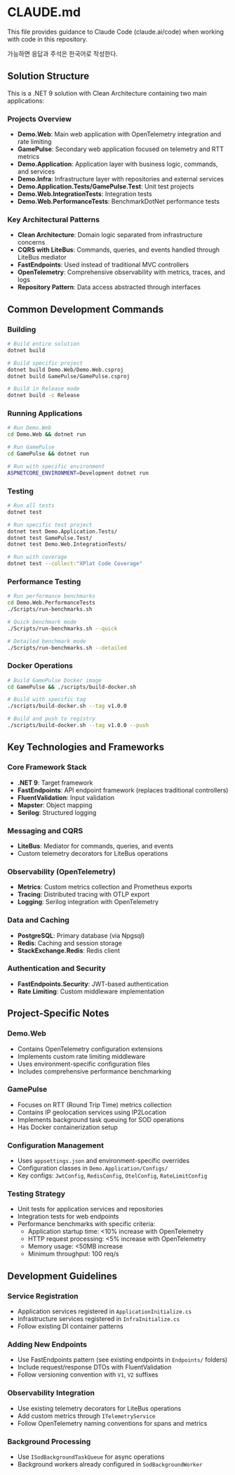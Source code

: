 # CLAUDE.md

This file provides guidance to Claude Code (claude.ai/code) when working with code in this repository.

가능하면 응답과 주석은 한국어로 작성한다.

## Solution Structure

This is a .NET 9 solution with Clean Architecture containing two main applications:

### Projects Overview
- **Demo.Web**: Main web application with OpenTelemetry integration and rate limiting
- **GamePulse**: Secondary web application focused on telemetry and RTT metrics
- **Demo.Application**: Application layer with business logic, commands, and services
- **Demo.Infra**: Infrastructure layer with repositories and external services
- **Demo.Application.Tests/GamePulse.Test**: Unit test projects
- **Demo.Web.IntegrationTests**: Integration tests
- **Demo.Web.PerformanceTests**: BenchmarkDotNet performance tests

### Key Architectural Patterns
- **Clean Architecture**: Domain logic separated from infrastructure concerns
- **CQRS with LiteBus**: Commands, queries, and events handled through LiteBus mediator
- **FastEndpoints**: Used instead of traditional MVC controllers
- **OpenTelemetry**: Comprehensive observability with metrics, traces, and logs
- **Repository Pattern**: Data access abstracted through interfaces

## Common Development Commands

### Building
```bash
# Build entire solution
dotnet build

# Build specific project
dotnet build Demo.Web/Demo.Web.csproj
dotnet build GamePulse/GamePulse.csproj

# Build in Release mode
dotnet build -c Release
```

### Running Applications
```bash
# Run Demo.Web
cd Demo.Web && dotnet run

# Run GamePulse
cd GamePulse && dotnet run

# Run with specific environment
ASPNETCORE_ENVIRONMENT=Development dotnet run
```

### Testing
```bash
# Run all tests
dotnet test

# Run specific test project
dotnet test Demo.Application.Tests/
dotnet test GamePulse.Test/
dotnet test Demo.Web.IntegrationTests/

# Run with coverage
dotnet test --collect:"XPlat Code Coverage"
```

### Performance Testing
```bash
# Run performance benchmarks
cd Demo.Web.PerformanceTests
./Scripts/run-benchmarks.sh

# Quick benchmark mode
./Scripts/run-benchmarks.sh --quick

# Detailed benchmark mode  
./Scripts/run-benchmarks.sh --detailed
```

### Docker Operations
```bash
# Build GamePulse Docker image
cd GamePulse && ./scripts/build-docker.sh

# Build with specific tag
./scripts/build-docker.sh --tag v1.0.0

# Build and push to registry
./scripts/build-docker.sh --tag v1.0.0 --push
```

## Key Technologies and Frameworks

### Core Framework Stack
- **.NET 9**: Target framework
- **FastEndpoints**: API endpoint framework (replaces traditional controllers)
- **FluentValidation**: Input validation
- **Mapster**: Object mapping
- **Serilog**: Structured logging

### Messaging and CQRS
- **LiteBus**: Mediator for commands, queries, and events
- Custom telemetry decorators for LiteBus operations

### Observability (OpenTelemetry)
- **Metrics**: Custom metrics collection and Prometheus exports
- **Tracing**: Distributed tracing with OTLP export
- **Logging**: Serilog integration with OpenTelemetry

### Data and Caching
- **PostgreSQL**: Primary database (via Npgsql)
- **Redis**: Caching and session storage
- **StackExchange.Redis**: Redis client

### Authentication and Security
- **FastEndpoints.Security**: JWT-based authentication
- **Rate Limiting**: Custom middleware implementation

## Project-Specific Notes

### Demo.Web
- Contains OpenTelemetry configuration extensions
- Implements custom rate limiting middleware
- Uses environment-specific configuration files
- Includes comprehensive performance benchmarking

### GamePulse  
- Focuses on RTT (Round Trip Time) metrics collection
- Contains IP geolocation services using IP2Location
- Implements background task queuing for SOD operations
- Has Docker containerization setup

### Configuration Management
- Uses `appsettings.json` and environment-specific overrides
- Configuration classes in `Demo.Application/Configs/`
- Key configs: `JwtConfig`, `RedisConfig`, `OtelConfig`, `RateLimitConfig`

### Testing Strategy
- Unit tests for application services and repositories
- Integration tests for web endpoints
- Performance benchmarks with specific criteria:
  - Application startup time: <10% increase with OpenTelemetry
  - HTTP request processing: <5% increase with OpenTelemetry  
  - Memory usage: <50MB increase
  - Minimum throughput: 100 req/s

## Development Guidelines

### Service Registration
- Application services registered in `ApplicationInitialize.cs`
- Infrastructure services registered in `InfraInitialize.cs`
- Follow existing DI container patterns

### Adding New Endpoints
- Use FastEndpoints pattern (see existing endpoints in `Endpoints/` folders)
- Include request/response DTOs with FluentValidation
- Follow versioning convention with `V1`, `V2` suffixes

### Observability Integration
- Use existing telemetry decorators for LiteBus operations
- Add custom metrics through `ITelemetryService`
- Follow OpenTelemetry naming conventions for spans and metrics

### Background Processing
- Use `ISodBackgroundTaskQueue` for async operations
- Background workers already configured in `SodBackgroundWorker`
